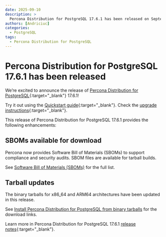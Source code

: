 ```yaml
---
date: 2025-09-10
description: >
  Percona Distribution for PostgreSQL 17.6.1 has been released on September 10, 2025.
authors: [Andriciuc]
categories:
  - PostgreSQL
tags:
  - Percona Distribution for PostgreSQL
---
```


# Percona Distribution for PostgreSQL 17.6.1 has been released

<!-- more -->

We’re excited to announce the release of [Percona Distribution for PostgreSQL](https://docs.percona.com/postgresql/17/index.html){:target="_blank"} 17.6.1!

Try it out using the [Quickstart guide](https://docs.percona.com/postgresql/17/installing.html){:target="_blank"}. Check the [upgrade instructions](https://docs.percona.com/postgresql/17/major-upgrade.html){:target="_blank"}.

This release of Percona Distribution for PostgreSQL 17.6.1 provides the following enhancements:

## SBOMs available for download

Percona now provides Software Bill of Materials (SBOMs) to support compliance and security audits. SBOM files are available for tarball builds.

See [Software Bill of Materials (SBOMs)](https://docs.percona.com/postgresql/17/tarball.html#software-bill-of-materials-sboms) for the full list.

## Tarball updates

The binary tarballs for x86_64 and ARM64 architectures have been updated in this release.

See [Install Percona Distribution for PostgreSQL from binary tarballs](https://docs.percona.com/postgresql/17/tarball.html) for the download links.

Learn more in Percona Distribution for PostgreSQL 17.6.1 [release notes](https://docs.percona.com/postgresql/17/release-notes/release-notes-v17.6.1.html){:target="_blank"}.
